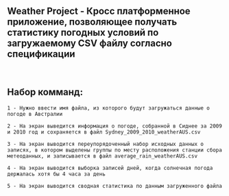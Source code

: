 ## **Weather Project** - Кросс платформенное приложение, позволяющее получать статистику погодных условий по загружаемому CSV файлу согласно спецификации

</br>

## Набор комманд:
```
1 - Нужно ввести имя файла, из которого будут загружаться данные о погоде в Австралии
```
```
2 - На экран выведится информация о погоде, собранной в Сиднее за 2009 и 2010 год и сохраняется в файл Sydney_2009_2010_weatherAUS.csv
```
```
3 - На экран выводится переупорядоченный набор исходных данных о записях, в котором выделены группы по месту расположения станции сбора метеоданных, и записывается в файл average_rain_weatherAUS.csv
```
```
4 - На экран выводится выборка записей дней, когда солнечная погода держалась хотя бы 4 часа за день
```
```
5 - На экран выводится сводная статистика по данным загруженного файла
```